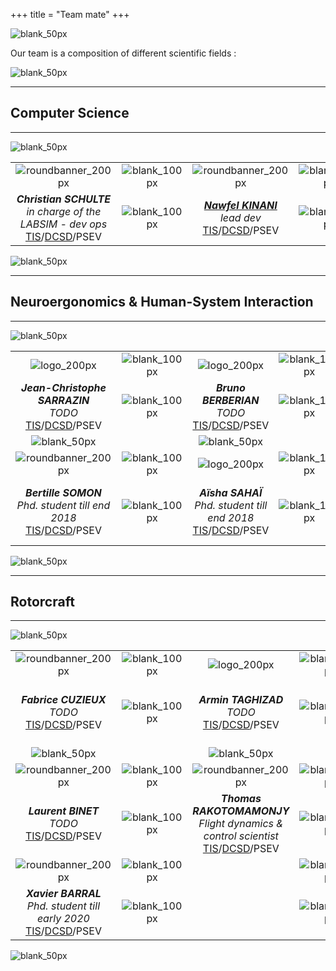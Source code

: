 +++
title = "Team mate"
+++

![blank_50px](/img/blank_50px.jpg)

Our team is a composition of different scientific fields :

![blank_50px](/img/blank_50px.jpg)

---

## Computer Science 

---

![blank_50px](/img/blank_50px.jpg)

| | | | | |
| :---: | :---: | :---: | :---: | :---: |
| ![roundbanner_200px](/img/banners/roundbanner-cschulte_200px.png) | ![blank_100px](/img/blank_100px.jpg) | ![roundbanner_200px](/img/banners/roundbanner-nkinani_200px.jpg) | ![blank_100px](/img/blank_100px.jpg) | ![roundbanner_200px](/img/banners/roundbanner-gbonin_200px.png) |
| ***Christian SCHULTE***<br>*in charge of the LABSIM - dev ops*<br>[TIS](http://www.onera.fr/fr/dsg/tis)/[DCSD](http://www.onera.fr/dcsd)/PSEV | ![blank_100px](/img/blank_100px.jpg) | ***[Nawfel KINANI](https://nkinani.github.io/profile/)***<br>*lead dev*<br>[TIS](http://www.onera.fr/fr/dsg/tis)/[DCSD](http://www.onera.fr/dcsd)/PSEV | ![blank_100px](/img/blank_100px.jpg) | ***Gregory BONIN***<br>*hardware guru*<br>[TIS](http://www.onera.fr/fr/dsg/tis)/[DCSD](http://www.onera.fr/dcsd)/PSEV |

![blank_50px](/img/blank_50px.jpg)

---

## Neuroergonomics & Human-System Interaction

---

![blank_50px](/img/blank_50px.jpg)

| | | | | | | |
| :---: | :---: | :---: | :---: | :---: | :---: | :---: |
| ![logo_200px](/img/logo_200px.png) | ![blank_100px](/img/blank_100px.jpg) | ![logo_200px](/img/logo_200px.png) | ![blank_100px](/img/blank_100px.jpg) | ![logo_200px](/img/logo_200px.png) | ![blank_100px](/img/blank_100px.jpg) | ![logo_200px](/img/logo_200px.png) |
| ***Jean-Christophe SARRAZIN***<br>*TODO*<br>[TIS](http://www.onera.fr/fr/dsg/tis)/[DCSD](http://www.onera.fr/dcsd)/PSEV | ![blank_100px](/img/blank_100px.jpg) | ***Bruno BERBERIAN***<br>*TODO*<br>[TIS](http://www.onera.fr/fr/dsg/tis)/[DCSD](http://www.onera.fr/dcsd)/PSEV | ![blank_100px](/img/blank_100px.jpg) | ***Patrick LE BLAYE***<br>*TODO*<br>[TIS](http://www.onera.fr/fr/dsg/tis)/[DCSD](http://www.onera.fr/dcsd)/PSEV | ![blank_100px](/img/blank_100px.jpg) | ***Nicolas MAILLE***<br>*TODO*<br>[TIS](http://www.onera.fr/fr/dsg/tis)/[DCSD](http://www.onera.fr/dcsd)/PSEV |
| ![blank_50px](/img/blank_50px.jpg) | | ![blank_50px](/img/blank_50px.jpg) | | ![blank_50px](/img/blank_50px.jpg) | | ![blank_50px](/img/blank_50px.jpg) |
| ![roundbanner_200px](/img/banners/roundbanner-bsomon_200px.png) | ![blank_100px](/img/blank_100px.jpg) | ![logo_200px](/img/logo_200px.png) | ![blank_100px](/img/blank_100px.jpg) | ![roundbanner_200px](/img/banners/roundbanner-jgouraud_200px.png) | ![blank_100px](/img/blank_100px.jpg) | ![logo_200px](/img/logo_200px.png) |
| ***Bertille SOMON***<br>*Phd. student till end 2018*<br>[TIS](http://www.onera.fr/fr/dsg/tis)/[DCSD](http://www.onera.fr/dcsd)/PSEV | ![blank_100px](/img/blank_100px.jpg) | ***Aïsha SAHAÏ***<br>*Phd. student till end 2018*<br>[TIS](http://www.onera.fr/fr/dsg/tis)/[DCSD](http://www.onera.fr/dcsd)/PSEV | ![blank_100px](/img/blank_100px.jpg) | ***Jonas GOURAUD***<br>*Phd. student till end 2018*<br>[TIS](http://www.onera.fr/fr/dsg/tis)/[DCSD](http://www.onera.fr/dcsd)/PSEV | ![blank_100px](/img/blank_100px.jpg) | ***François DENQUIN***<br>*Phd. student till end 2018*<br>[TIS](http://www.onera.fr/fr/dsg/tis)/[DCSD](http://www.onera.fr/dcsd)/PSEV |

![blank_50px](/img/blank_50px.jpg)

---

## Rotorcraft

---

![blank_50px](/img/blank_50px.jpg)

| | | | | | | |
| :---: | :---: | :---: | :---: | :---: | :---: | :---: |
| ![roundbanner_200px](/img/banners/roundbanner-fcuzieux_200px.png) | ![blank_100px](/img/blank_100px.jpg) | ![logo_200px](/img/logo_200px.png) | ![blank_100px](/img/blank_100px.jpg) | ![roundbanner_200px](/img/banners/roundbanner-pmbasset_200px.png) | ![blank_100px](/img/blank_100px.jpg) | ![logo_200px](/img/logo_200px.png) |
| ***Fabrice CUZIEUX***<br>*TODO*<br>[TIS](http://www.onera.fr/fr/dsg/tis)/[DCSD](http://www.onera.fr/dcsd)/PSEV | ![blank_100px](/img/blank_100px.jpg) | ***Armin TAGHIZAD***<br>*TODO*<br>[TIS](http://www.onera.fr/fr/dsg/tis)/[DCSD](http://www.onera.fr/dcsd)/PSEV | ![blank_100px](/img/blank_100px.jpg) | ***Piere-Marie BASSET***<br>*Flight dynamics & MDO scientist*<br>[TIS](http://www.onera.fr/fr/dsg/tis)/[DCSD](http://www.onera.fr/dcsd)/PSEV | ![blank_100px](/img/blank_100px.jpg) | ***Binh DANG-VU***<br>*TODO*<br>[TIS](http://www.onera.fr/fr/dsg/tis)/[DCSD](http://www.onera.fr/dcsd)/PSEV |
| ![blank_50px](/img/blank_50px.jpg) | | ![blank_50px](/img/blank_50px.jpg) | | ![blank_50px](/img/blank_50px.jpg) | | ![blank_50px](/img/blank_50px.jpg) |
| ![roundbanner_200px](/img/banners/roundbanner-lbinet_200px.png) | ![blank_100px](/img/blank_100px.jpg) | ![roundbanner_200px](/img/banners/roundbanner-trakotomamonjy_200px.png) | ![blank_100px](/img/blank_100px.jpg) | ![roundbanner_200px](/img/banners/roundbanner-qhtruong_200px.png) | ![blank_100px](/img/blank_100px.jpg) | ![logo_200px](/img/logo_200px.png) |
| ***Laurent BINET***<br>*TODO*<br>[TIS](http://www.onera.fr/fr/dsg/tis)/[DCSD](http://www.onera.fr/dcsd)/PSEV | ![blank_100px](/img/blank_100px.jpg) | ***Thomas RAKOTOMAMONJY***<br>*Flight dynamics & control scientist*<br>[TIS](http://www.onera.fr/fr/dsg/tis)/[DCSD](http://www.onera.fr/dcsd)/PSEV | ![blank_100px](/img/blank_100px.jpg) | ***Quang-Huy TRUONG***<br>*Phd. student till end 2017*<br>[TIS](http://www.onera.fr/fr/dsg/tis)/[DCSD](http://www.onera.fr/dcsd)/PSEV | ![blank_100px](/img/blank_100px.jpg) | ***Raphaël PERRET***<br>*Phd. student till end 2019*<br>[TIS](http://www.onera.fr/fr/dsg/tis)/[DCSD](http://www.onera.fr/dcsd)/PSEV | ![blank_100px](/img/blank_100px.jpg) |
| ![roundbanner_200px](/img/banners/roundbanner-xbarral_200px.png) | ![blank_100px](/img/blank_100px.jpg) | | ![blank_100px](/img/blank_100px.jpg) | | ![blank_100px](/img/blank_100px.jpg) | |
| ***Xavier BARRAL***<br>*Phd. student till early 2020*<br>[TIS](http://www.onera.fr/fr/dsg/tis)/[DCSD](http://www.onera.fr/dcsd)/PSEV | ![blank_100px](/img/blank_100px.jpg) | | ![blank_100px](/img/blank_100px.jpg) | | ![blank_100px](/img/blank_100px.jpg) | |

![blank_50px](/img/blank_50px.jpg)


